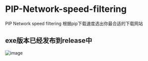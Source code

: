 # PIP-Network-speed-filtering
PIP Network speed filtering 根据pip下载速度选出你最合适的下载网站

## exe版本已经发布到release中

![image](https://github.com/user-attachments/assets/060c9847-ffbd-4d9e-b2ff-a540fa485a17)
